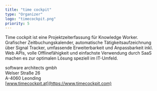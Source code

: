 ```yaml
---
title: "time cockpit"
type: "Organizer"
logo: "timecockpit.png"
priority: 5
---
```


Time cockpit ist eine Projektzeiterfassung für Knowledge Worker. Grafischer Zeitbuchungskalender, automatische Tätigkeitsaufzeichnung über Signal Tracker, umfassende Erweiterbarkeit und Anpassbarkeit inkl. Web APIs, volle Offlinefähigkeit und einfachste Verwendung durch SaaS machen es zur optimalen Lösung speziell im IT-Umfeld.

software architects gmbh  
Welser Straße 26  
A-4060 Leonding  
[www.timecockpit.at](https://www.timecockpit.com)